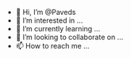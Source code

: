 - 👋 Hi, I’m @Paveds
- 👀 I’m interested in ...
- 🌱 I’m currently learning ...
- 💞️ I’m looking to collaborate on ...
- 📫 How to reach me ...

<!---
Paveds/Paveds is a ✨ special ✨ repository because its `README.md` (this file) appears on your GitHub profile.
You can click the Preview link to take a look at your changes.
--->
